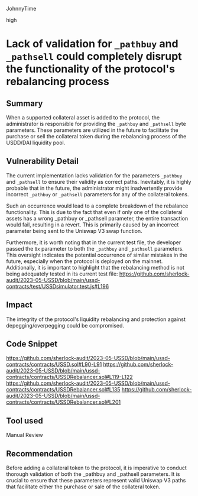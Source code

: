JohnnyTime

high

# Lack of validation for `_pathbuy` and `_pathsell` could completely disrupt the functionality of the protocol's rebalancing process

## Summary
When a supported collateral asset is added to the protocol, the administrator is responsible for providing the `_pathbuy` and `_pathsell` byte parameters. These parameters are utilized in the future to facilitate the purchase or sell the collateral token during the rebalancing process of the USDD/DAI liquidity pool.

## Vulnerability Detail

The current implementation lacks validation for the parameters `_pathbuy` and `_pathsell` to ensure their validity as correct paths. Inevitably, it is highly probable that in the future, the administrator might inadvertently provide incorrect `_pathbuy` or `_pathsell` parameters for any of the collateral tokens.

Such an occurrence would lead to a complete breakdown of the rebalance functionality. This is due to the fact that even if only one of the collateral assets has a wrong _pathbuy or _pathsell parameter, the entire transaction would fail, resulting in a revert. 
This is primarily caused by an incorrect parameter being sent to the Uniswap V3 swap function.

Furthermore, it is worth noting that in the current test file, the developer passed the `0x` parameter to both the `_pathbuy` and `_pathsell` parameters. This oversight indicates the potential occurrence of similar mistakes in the future, especially when the protocol is deployed on the mainnet. Additionally, it is important to highlight that the rebalancing method is not being adequately tested in its current test file:
https://github.com/sherlock-audit/2023-05-USSD/blob/main/ussd-contracts/test/USSDsimulator.test.js#L196

## Impact
The integrity of the protocol's liquidity rebalancing and protection against depegging/overpegging could be compromised.

## Code Snippet
https://github.com/sherlock-audit/2023-05-USSD/blob/main/ussd-contracts/contracts/USSD.sol#L90-L91
https://github.com/sherlock-audit/2023-05-USSD/blob/main/ussd-contracts/contracts/USSDRebalancer.sol#L119-L122
https://github.com/sherlock-audit/2023-05-USSD/blob/main/ussd-contracts/contracts/USSDRebalancer.sol#L135
https://github.com/sherlock-audit/2023-05-USSD/blob/main/ussd-contracts/contracts/USSDRebalancer.sol#L201

## Tool used
Manual Review

## Recommendation
Before adding a collateral token to the protocol, it is imperative to conduct thorough validation of both the _pathbuy and _pathsell parameters. It is crucial to ensure that these parameters represent valid Uniswap V3 paths that facilitate either the purchase or sale of the collateral token.
